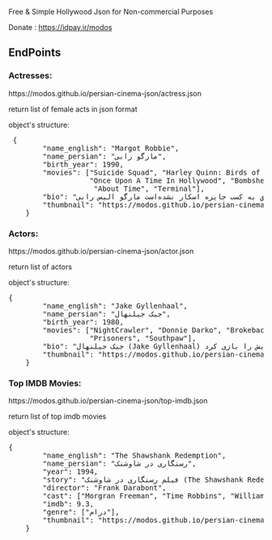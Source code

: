 Free & Simple Hollywood Json for Non-commercial Purposes

Donate : https://idpay.ir/modos

<h2>EndPoints</h2>
<h3>Actresses:</h3>
https://modos.github.io/persian-cinema-json/actress.json

return list of female acts in json format

object's structure:
<pre> {
        "name_english": "Margot Robbie",
        "name_persian": "مارگو رابی",
        "birth_year": 1990,
        "movies": ["Suicide Squad", "Harley Quinn: Birds of Prey", "The Wolf of Wall Street",
                   "Once Upon A Time In Hollywood", "Bombshell", "I, Tonya", "Focus", "The Legend of Tarzan",
                    "About Time", "Terminal"],
        "bio": "مارگو الیس رابی‎ بازیگر و تهیه‌کننده سینما و تلویزیون اهل استرالیا است. او در فیلم‌هایی نظیر دربارهٔ زمان، گرگ وال استریت، تمرکز، افسانه تارزان، من تونیا هستم، روزی روزگاری در هالیوود، و شخصیت هارلی کوئین در دنیای توسعه‌یافته دی‌سی شامل جوخه انتحار (۲۰۱۶) و پرندگان شکاری (۲۰۲۰) ایفای نقش کرده‌است. او تا کنون نامزد دو جایزه اسکار و پنج جایزه بفتا شده‌است. مارگو رابی در سال ۲۰۱۶ با تام آکرلی ازدواج کرد. در سال ۲۰۱۷، مجلهٔ تایم وی را جزوه یکی از ۱۰۰ فرد تأثیرگذار در جهان معرفی کرد، و در سال ۲۰۱۹، او در بین فهرست پردرآمدترین بازیگران زن جهان قرار گرفت. مارگو رابی تاکنون موفق به کسب جایزه اسکار نشده‌است.",            
        "thumbnail": "https://modos.github.io/persian-cinema-json/actresses/Margot-Robbie.jpg"
    }</pre>
<h3>Actors:</h3>
https://modos.github.io/persian-cinema-json/actor.json

return list of actors

object's structure:
<pre>{
        "name_english": "Jake Gyllenhaal",
        "name_persian": "جیک جیلنهال",
        "birth_year": 1980,
        "movies": ["NightCrawler", "Donnie Darko", "Brokeback Mountain",
                   "Prisoners", "Southpaw"],
        "bio": "جیک جیلنهال (Jake Gyllenhaal) بازیگر آمریکایی متولد 19 نوامبر 1980 است. او پسر کارگردان، استیون جیلنهال و نمایشنامه‌نویس، ناومی فومر است و بازیگری را از سن 10 سالگی شروع کرده است. او از زمانی که اولین نقش اصلی‌اش در سال 1999 در فیلمی به نام آسمان اکتبر بازی کرد، در نقش‌های متفاوتی ظاهر شده. در سال 2001 در فیلم دانی دارکو نقش یک نوجوان روان‌پریش را بازی کرد.",            
        "thumbnail": "https://modos.github.io/persian-cinema-json/actors/Jake-Gyllenhaal.jpg"
    }</pre>


<h3>Top IMDB Movies:</h3>
https://modos.github.io/persian-cinema-json/top-imdb.json

return list of top imdb movies

object's structure:
<pre>{
        "name_english": "The Shawshank Redemption",
        "name_persian": "رستگاری در شاوشنک",
        "year": 1994,
        "story": "فیلم رستگاری در شاوشنک (The Shawshank Redemption) اندی دوفرین بانکدار جوانی است که به جرم قتل همسر اش به حبس ابد در زندان ایالتی شائوشنک محکوم می شود. وی تأکید می کند که جرمی مرتکب نشده، ولی قاضی او را گناهکار اعلام میکند. او سالهای زیادی را در این زندان می گذراند. آلیس بوید رِدینگ یکی از زندانی های سیاه پوست است که به این شهرت دارد که می تواند هر چیزی را در زندان فراهم کند و ...",
        "director": "Frank Darabont",
        "cast": ["Morgran Freeman", "Time Robbins", "William Sadler", "Bob Gunton"],
        "imdb": 9.3,
        "genre": ["درام"],
        "thumbnail": "https://modos.github.io/persian-cinema-json/posters/The-Shawshank-Redemption.jpg"
    }</pre>

